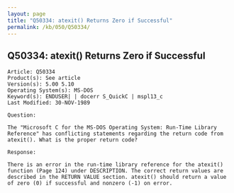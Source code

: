 ```yaml
---
layout: page
title: "Q50334: atexit() Returns Zero if Successful"
permalink: /kb/050/Q50334/
---
```


## Q50334: atexit() Returns Zero if Successful

	Article: Q50334
	Product(s): See article
	Version(s): 5.00 5.10
	Operating System(s): MS-DOS
	Keyword(s): ENDUSER| | docerr S_QuickC | mspl13_c
	Last Modified: 30-NOV-1989
	
	Question:
	
	The "Microsoft C for the MS-DOS Operating System: Run-Time Library
	Reference" has conflicting statements regarding the return code from
	atexit(). What is the proper return code?
	
	Response:
	
	There is an error in the run-time library reference for the atexit()
	function (Page 124) under DESCRIPTION. The correct return values are
	described in the RETURN VALUE section. atexit() should return a value
	of zero (0) if successful and nonzero (-1) on error.
